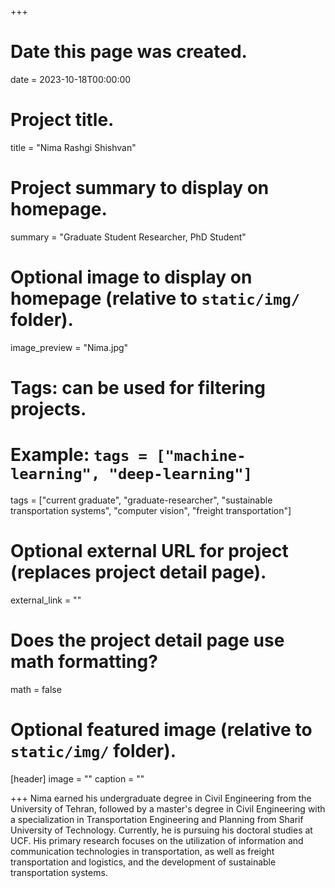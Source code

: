 +++
# Date this page was created.
date = 2023-10-18T00:00:00

# Project title.
title = "Nima Rashgi Shishvan"

# Project summary to display on homepage.
summary = "Graduate Student Researcher, PhD Student"

# Optional image to display on homepage (relative to `static/img/` folder).
image_preview = "Nima.jpg"

# Tags: can be used for filtering projects.
# Example: `tags = ["machine-learning", "deep-learning"]`
tags = ["current graduate", "graduate-researcher", "sustainable transportation systems", "computer vision", "freight transportation"]

# Optional external URL for project (replaces project detail page).
external_link = ""

# Does the project detail page use math formatting?
math = false

# Optional featured image (relative to `static/img/` folder).
[header]
image = ""
caption = ""

+++
Nima earned his undergraduate degree in Civil Engineering from the University of Tehran, followed by a master's degree in Civil Engineering with a specialization in Transportation Engineering and Planning from Sharif University of Technology. Currently, he is pursuing his doctoral studies at UCF. His primary research focuses on the utilization of information and communication technologies in transportation, as well as freight transportation and logistics, and the development of sustainable transportation systems.

